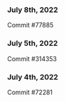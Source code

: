 ### July 8th, 2022

Commit #77885

### July 5th, 2022

Commit #314353


### July 4th, 2022

Commit #72281

